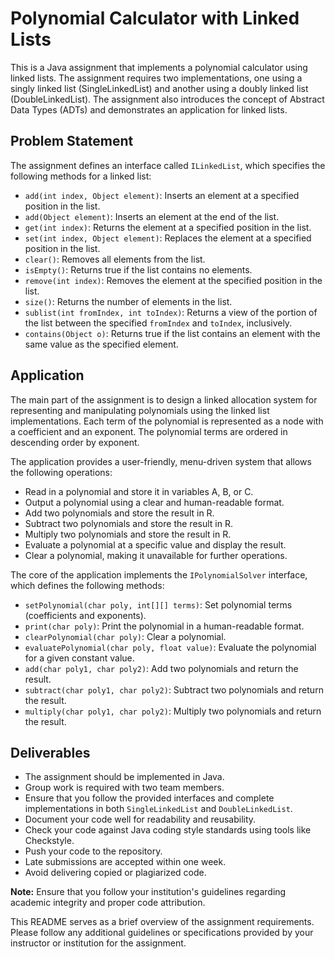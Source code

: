 # Polynomial Calculator with Linked Lists

This is a Java assignment that implements a polynomial calculator using linked lists. The assignment requires two implementations, one using a singly linked list (SingleLinkedList) and another using a doubly linked list (DoubleLinkedList). The assignment also introduces the concept of Abstract Data Types (ADTs) and demonstrates an application for linked lists.

## Problem Statement

The assignment defines an interface called `ILinkedList`, which specifies the following methods for a linked list:

- `add(int index, Object element)`: Inserts an element at a specified position in the list.
- `add(Object element)`: Inserts an element at the end of the list.
- `get(int index)`: Returns the element at a specified position in the list.
- `set(int index, Object element)`: Replaces the element at a specified position in the list.
- `clear()`: Removes all elements from the list.
- `isEmpty()`: Returns true if the list contains no elements.
- `remove(int index)`: Removes the element at the specified position in the list.
- `size()`: Returns the number of elements in the list.
- `sublist(int fromIndex, int toIndex)`: Returns a view of the portion of the list between the specified `fromIndex` and `toIndex`, inclusively.
- `contains(Object o)`: Returns true if the list contains an element with the same value as the specified element.

## Application

The main part of the assignment is to design a linked allocation system for representing and manipulating polynomials using the linked list implementations. Each term of the polynomial is represented as a node with a coefficient and an exponent. The polynomial terms are ordered in descending order by exponent.

The application provides a user-friendly, menu-driven system that allows the following operations:

- Read in a polynomial and store it in variables A, B, or C.
- Output a polynomial using a clear and human-readable format.
- Add two polynomials and store the result in R.
- Subtract two polynomials and store the result in R.
- Multiply two polynomials and store the result in R.
- Evaluate a polynomial at a specific value and display the result.
- Clear a polynomial, making it unavailable for further operations.

The core of the application implements the `IPolynomialSolver` interface, which defines the following methods:

- `setPolynomial(char poly, int[][] terms)`: Set polynomial terms (coefficients and exponents).
- `print(char poly)`: Print the polynomial in a human-readable format.
- `clearPolynomial(char poly)`: Clear a polynomial.
- `evaluatePolynomial(char poly, float value)`: Evaluate the polynomial for a given constant value.
- `add(char poly1, char poly2)`: Add two polynomials and return the result.
- `subtract(char poly1, char poly2)`: Subtract two polynomials and return the result.
- `multiply(char poly1, char poly2)`: Multiply two polynomials and return the result.

## Deliverables

- The assignment should be implemented in Java.
- Group work is required with two team members.
- Ensure that you follow the provided interfaces and complete implementations in both `SingleLinkedList` and `DoubleLinkedList`.
- Document your code well for readability and reusability.
- Check your code against Java coding style standards using tools like Checkstyle.
- Push your code to the repository.
- Late submissions are accepted within one week.
- Avoid delivering copied or plagiarized code.

**Note:** Ensure that you follow your institution's guidelines regarding academic integrity and proper code attribution.

This README serves as a brief overview of the assignment requirements. Please follow any additional guidelines or specifications provided by your instructor or institution for the assignment.
